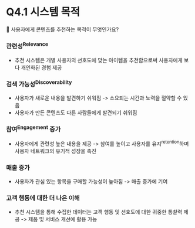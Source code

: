 # Q4.1 시스템 목적

🙋 사용자에게 콘텐츠를 추천하는 목적이 무엇인가요?

### 관련성<sup>Relevance</sup>
- 추천 시스템은 개별 사용자의 선호도에 맞는 아이템을 추천함으로써 사용자에게 보다 개인화된 경험 제공

### 검색 가능성<sup>Discoverability</sup>
- 사용자가 새로운 내용을 발견하기 쉬워짐 -> 소요되는 시간과 노력을 절약할 수 있음
- 사용자가 만든 콘텐츠도 다른 사람들에게 발견되기 쉬워짐

### 참여<sup>Engagement</sup> 증가
- 사용자에게 관련성 높은 내용을 제공 -> 참여를 높이고 사용자를 유지<sup>retention</sup>하며 사용자 네트워크의 유기적 성장을 촉진

### 매출 증가
- 사용자가 관심 있는 항목을 구매할 가능성이 높아짐 -> 매출 증가에 기여

### 고객 행동에 대한 더 나은 이해
- 추천 시스템을 통해 수집한 데이터는 고객 행동 및 선호도에 대한 귀중한 통찰력 제공 -> 제품 및 서비스 개선에 활용 가능